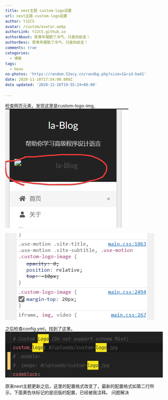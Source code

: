 ```yaml
---
title: next主题 custom-logo设置
url: next主题-custom-logo设置
author: YJ2CS
avatar: /custom/avatar.webp
authorLink: YJ2CS.github.io
authorAbout: 愿青年摆脱了冷气，只是向前走！
authorDesc: 愿青年摆脱了冷气，只是向前走！
comments: true
categories:
  - 博客
tags:
  - hexo
no-photos: 'https://random.52ecy.cn/randbg.php?size=1&rid-bad1'
date: 2020-11-16T17:54:00.000Z
date updated: '2020-12-26T19:55:24+08:00'

---
```


检查网页元素，发现这里是custom-logo-img,
![image-1605417312795.png](images/image-1605417312795.png)

![image-1605417297351.png](images/image-1605417297351.png)

之后检查config.yml，找到了这里。
![image-1605417171767.png](images/image-1605417171767.png)

原来next主题更新之后，这里的配置格式改变了，最新的配置格式如第二行所示，下面黄色块标记的是旧版的配置，已经被我注释。
问题解决
